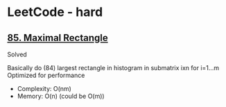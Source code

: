 # LeetCode - hard

## [85. Maximal Rectangle](https://leetcode.com/problems/maximal-rectangle)

Solved

Basically do (84) largest rectangle in histogram in submatrix ixn for i=1...m
Optimized for performance

* Complexity: O(nm)
* Memory: O(n) (could be O(m))

